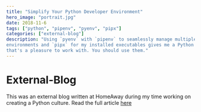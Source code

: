 ```yaml
---
title: "Simplify Your Python Developer Environment"
hero_image: "portrait.jpg"
date: 2018-11-6
tags: ["python", "pipenv", "pyenv", "pipx"]
categories: ["external-blog"]
description: "Using `pyenv` with `pipenv` to seamlessly manage multiple
environments and `pipx` for my installed executables gives me a Python setup
that's a pleasure to work with. You should use them."
---
```


# External-Blog
This was an external blog written at HomeAway during my time working on
creating a Python culture. Read the full article [here](https://medium.com/homeaway-tech-blog/simplify-your-python-developer-environment-aba90f32dddb)

